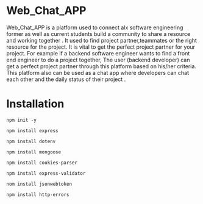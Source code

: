 # Web_Chat_APP

Web_Chat_APP is a platform used to connect alx software engineering former as well as current students build a community to share a resource and working together . It used to find project partner,teammates or the right resource for the project. It is vital to get the perfect project partner for your project. For example if a
backend software engineer wants to find a front end engineer to do a project together, The user (backend developer) can get a perfect project partner through this platform based on his/her criteria. This platform also can be used as a chat app where developers can chat each other and the daily status of their project .

# Installation

```
npm init -y
```

```
npm install express
```

```
npm install dotenv
```

```
npm install mongoose
```

```
npm install cookies-parser
```

```
npm install express-validator
```

```
nom install jsonwebtoken
```

```
npm install http-errors
```
